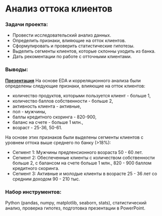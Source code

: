 # Анализ оттока клиентов

### Задачи проекта: 
- Провести исследовательский анализ данных.
- Определить признаки, влияющие на отток клиентов.
- Сформулировать и проверить статистические гипотезы.
- Выделить сегменты клиентов, которые склонны уходить из банка.
- Дать рекоментации по работе с отточными клиентами.

### Выводы:
[**Презентация**](https://disk.yandex.ru/i/dKQmCP2rIya7sQ)
На основе EDA и корреляционного анализа были определены следующие признаки, влияющие на отток клиентов:
- количество продуктов, которыми пользуется клиент - больше 1,
- количество баллов собственности - больше 2,
- активность клиента - активные,
- пол - мужчины,
- баллы кредитного скоринга - 820-900,
- баланс на счете - больше 1 млн.,
- возраст - 25-36, 50-61.

На основе этих признаков были выделены сегменты клиентов с уровнем оттока выше среднего по банку (>18%):
- Сегмент 1: Мужчины предпенсионного возраста 50 - 60 лет.
- Сегмент 2: Обеспеченные клиенты с количеством собственности больше 2, с балансом на счете больше 1 млн., 820 - 900 баллом кредитного скоринга.
- Сегмент 3: Активные и молодые клиенты  в возрасте 25 - 36 лет со средним доходом 90 - 210 тыс.

### Набор инструментов:
Python (pandas, numpy, matplotlib, seaborn, stats), статистический анализ, проверка гипотез, подготовка презентации в PowerPoint.
